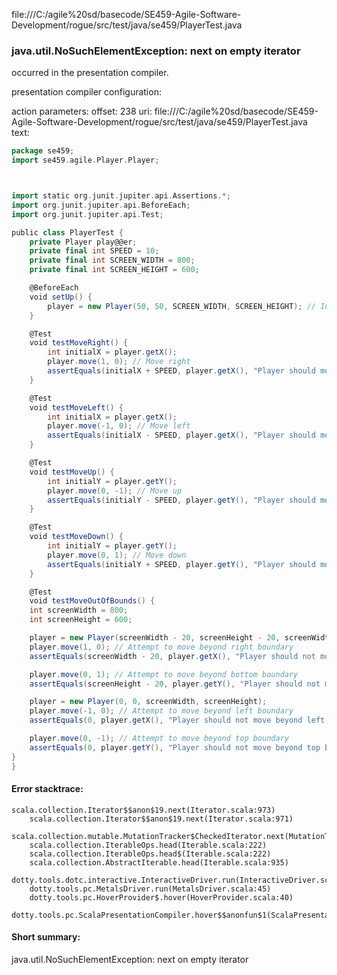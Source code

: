 file:///C:/agile%20sd/basecode/SE459-Agile-Software-Development/rogue/src/test/java/se459/PlayerTest.java
### java.util.NoSuchElementException: next on empty iterator

occurred in the presentation compiler.

presentation compiler configuration:


action parameters:
offset: 238
uri: file:///C:/agile%20sd/basecode/SE459-Agile-Software-Development/rogue/src/test/java/se459/PlayerTest.java
text:
```scala
package se459;
import se459.agile.Player.Player;



import static org.junit.jupiter.api.Assertions.*;
import org.junit.jupiter.api.BeforeEach;
import org.junit.jupiter.api.Test;

public class PlayerTest {
    private Player play@@er;
    private final int SPEED = 10;
    private final int SCREEN_WIDTH = 800;
    private final int SCREEN_HEIGHT = 600;

    @BeforeEach
    void setUp() {
        player = new Player(50, 50, SCREEN_WIDTH, SCREEN_HEIGHT); // Initial position (50,50)
    }

    @Test
    void testMoveRight() {
        int initialX = player.getX();
        player.move(1, 0); // Move right
        assertEquals(initialX + SPEED, player.getX(), "Player should move right by speed");
    }

    @Test
    void testMoveLeft() {
        int initialX = player.getX();
        player.move(-1, 0); // Move left
        assertEquals(initialX - SPEED, player.getX(), "Player should move left by speed");
    }

    @Test
    void testMoveUp() {
        int initialY = player.getY();
        player.move(0, -1); // Move up
        assertEquals(initialY - SPEED, player.getY(), "Player should move up by speed");
    }

    @Test
    void testMoveDown() {
        int initialY = player.getY();
        player.move(0, 1); // Move down
        assertEquals(initialY + SPEED, player.getY(), "Player should move down by speed");
    }

    @Test
    void testMoveOutOfBounds() {
    int screenWidth = 800;
    int screenHeight = 600;

    player = new Player(screenWidth - 20, screenHeight - 20, screenWidth, screenHeight);
    player.move(1, 0); // Attempt to move beyond right boundary
    assertEquals(screenWidth - 20, player.getX(), "Player should not move beyond screen width");

    player.move(0, 1); // Attempt to move beyond bottom boundary
    assertEquals(screenHeight - 20, player.getY(), "Player should not move beyond screen height");

    player = new Player(0, 0, screenWidth, screenHeight);
    player.move(-1, 0); // Attempt to move beyond left boundary
    assertEquals(0, player.getX(), "Player should not move beyond left boundary");

    player.move(0, -1); // Attempt to move beyond top boundary
    assertEquals(0, player.getY(), "Player should not move beyond top boundary");
}
}


```



#### Error stacktrace:

```
scala.collection.Iterator$$anon$19.next(Iterator.scala:973)
	scala.collection.Iterator$$anon$19.next(Iterator.scala:971)
	scala.collection.mutable.MutationTracker$CheckedIterator.next(MutationTracker.scala:76)
	scala.collection.IterableOps.head(Iterable.scala:222)
	scala.collection.IterableOps.head$(Iterable.scala:222)
	scala.collection.AbstractIterable.head(Iterable.scala:935)
	dotty.tools.dotc.interactive.InteractiveDriver.run(InteractiveDriver.scala:164)
	dotty.tools.pc.MetalsDriver.run(MetalsDriver.scala:45)
	dotty.tools.pc.HoverProvider$.hover(HoverProvider.scala:40)
	dotty.tools.pc.ScalaPresentationCompiler.hover$$anonfun$1(ScalaPresentationCompiler.scala:376)
```
#### Short summary: 

java.util.NoSuchElementException: next on empty iterator